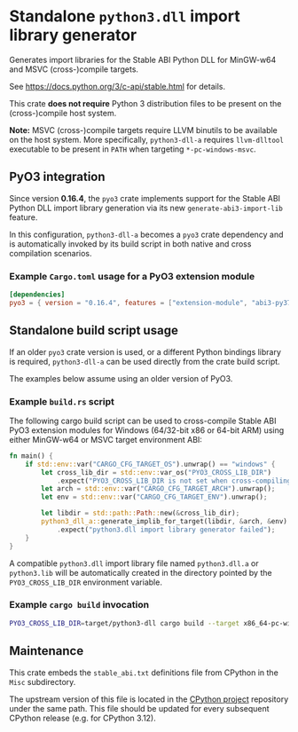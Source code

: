 Standalone `python3.dll` import library generator
=================================================

Generates import libraries for the Stable ABI Python DLL
for MinGW-w64 and MSVC (cross-)compile targets.

See <https://docs.python.org/3/c-api/stable.html> for details.

This crate **does not require** Python 3 distribution files
to be present on the (cross-)compile host system.

**Note:** MSVC (cross-)compile targets require LLVM binutils
to be available on the host system.
More specifically, `python3-dll-a` requires `llvm-dlltool` executable
to be present in `PATH` when targeting `*-pc-windows-msvc`.

PyO3 integration
----------------

Since version **0.16.4**, the `pyo3` crate implements support
for the Stable ABI Python DLL import library generation via
its new `generate-abi3-import-lib` feature.

In this configuration, `python3-dll-a` becomes a `pyo3` crate dependency
and is automatically invoked by its build script in both native
and cross compilation scenarios.

### Example `Cargo.toml` usage for a PyO3 extension module

```toml
[dependencies]
pyo3 = { version = "0.16.4", features = ["extension-module", "abi3-py37", "generate-abi3-import-lib"] }
```

Standalone build script usage
-----------------------------

If an older `pyo3` crate version is used, or a different Python bindings
library is required, `python3-dll-a` can be used directly
from the crate build script.

The examples below assume using an older version of PyO3.

### Example `build.rs` script

The following cargo build script can be used to cross-compile Stable ABI
PyO3 extension modules for Windows (64/32-bit x86 or 64-bit ARM)
using either MinGW-w64 or MSVC target environment ABI:

```rust
fn main() {
    if std::env::var("CARGO_CFG_TARGET_OS").unwrap() == "windows" {
        let cross_lib_dir = std::env::var_os("PYO3_CROSS_LIB_DIR")
            .expect("PYO3_CROSS_LIB_DIR is not set when cross-compiling");
        let arch = std::env::var("CARGO_CFG_TARGET_ARCH").unwrap();
        let env = std::env::var("CARGO_CFG_TARGET_ENV").unwrap();

        let libdir = std::path::Path::new(&cross_lib_dir);
        python3_dll_a::generate_implib_for_target(libdir, &arch, &env)
            .expect("python3.dll import library generator failed");
    }
}
```

A compatible `python3.dll` import library file named `python3.dll.a`
or `python3.lib` will be automatically created in the directory
pointed by the `PYO3_CROSS_LIB_DIR` environment variable.

### Example `cargo build` invocation

```sh
PYO3_CROSS_LIB_DIR=target/python3-dll cargo build --target x86_64-pc-windows-gnu
```

Maintenance
-----------

This crate embeds the `stable_abi.txt` definitions file from CPython
in the `Misc` subdirectory.

The upstream version of this file is located in the [CPython project][cpython]
repository under the same path.
This file should be updated for every subsequent CPython release
(e.g. for CPython 3.12).

[cpython]: https://github.com/python/cpython/blob/main/Misc/stable_abi.txt
